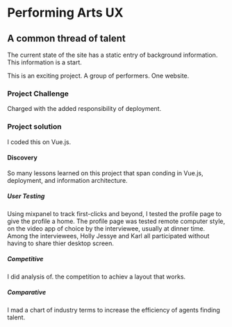 # Performing Arts UX

## A common thread of talent
The current state of the site has a static entry of background information. This information is a start.

This is an exciting project.  A group of performers.  One website.

### Project Challenge

Charged with the added responsibility of deployment.

### Project solution
I coded this on Vue.js.

#### Discovery
So many lessons learned on this project that span conding in Vue.js, deployment, and information architecture.


##### User Testing
Using mixpanel to track first-clicks and beyond, I tested the profile page to give the profile a home. The profile page was tested remote computer style, on the video app of choice by the interviewee, usually at dinner time.  Among the interviewees, Holly Jessye and Karl all participated without having to share thier desktop screen.

##### Competitive
I did analysis of. the competition to achiev a layout that works.

##### Comparative
I mad a chart of industry terms to increase the efficiency of agents finding talent.

